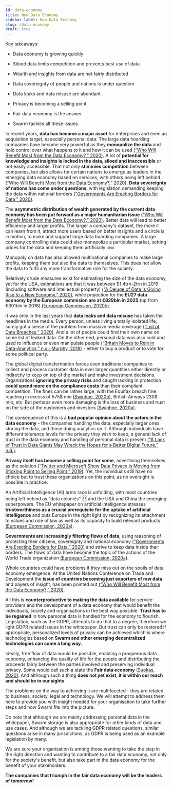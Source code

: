 ```yaml
---
id: data-economy
title: New Data Economy
sidebar_label: New Data Economy
slug: /data-economy
draft: true
---
```


Key takeaways:

-   Data economy is growing quickly

-   Siloed data limits competition and prevents best use of data

-   Wealth and insights from data are not fairly distributed

-   Data sovereignty of people and nations is under question

-   Data leaks and data misuse are abundant

-   Privacy is becoming a selling point

-   Fair data economy is the answer

-   Swarm tackles all these issues

In recent years, **data has become a major asset** for enterprises and even an acquisition target, especially personal data. The large data hoarding companies have become very powerful as they **monopolize the data** and hold control over what happens to it and how it can be used [(“Who Will Benefit Most from the Data Economy?,” 2020)](https://www.zotero.org/google-docs/?0PeCbn). A lot of **potential for knowledge and insights is locked in the data, siloed and inaccessible** or not easily accessible. That not only **stimmies competition** between companies, but also allows for certain nations to emerge as leaders in the emerging data economy based on services, with others being left behind [(“Who Will Benefit Most from the Data Economy?,” 2020)](https://www.zotero.org/google-docs/?tvdsdW). **Data sovereignty of nations has come under questions**, with legislation demanding keeping the data within national borders [(“Governments Are Erecting Borders for Data,” 2020)](https://www.zotero.org/google-docs/?GTj4Xe).

The **asymmetric distribution of wealth generated by the current data economy has been put forward as a major humanitarian issue** [(“Who Will Benefit Most from the Data Economy?,” 2020)](https://www.zotero.org/google-docs/?riwen0). Better data will lead to better efficiency and larger profits. The larger a company's dataset, the more it can learn from it, attract more users based on better insights and a circle is in motion, to make and support large data hoarding companies. A large company controlling data could also monopolize a particular market, setting prices for the data and keeping them artificially low.

Monopoly on data has also allowed multinational companies to make large profits, keeping them but also the data to themselves. This does not allow the data to fulfil any more transformative role for the society.

Relatively crude measures exist for estimating the size of the data economy, yet for the USA, estimations are that it was between $1.4trn-2trn in 2019 (including software and intellectual property) [(“A Deluge of Data Is Giving Rise to a New Economy,” 2020)](https://www.zotero.org/google-docs/?zTQ4Ew), while projection for the **EU27 data economy by the European commision are at €829bln in 2025** (up from €301bln in 2018) [(European Commission, 2020b)](https://www.zotero.org/google-docs/?pLOa0P).

It was only in the last years that **data leaks and data misuse** has taken the headlines in the media. Every person, unless living a totally isolated life, surely got a sense of the problem from massive media coverage [(“List of Data Breaches,” 2020)](https://www.zotero.org/google-docs/?BSgQoY). And a lot of people could find their own name on some list of leaked data. On the other end, personal data was also sold and used to influence or even manipulate people [(“Britain Moves to Rein in Data-Analytics,” n.d.; Murphy, 2019)](https://www.zotero.org/google-docs/?MassXp) - either to buy a product or to vote for some political party.

The global digital transformation forces even traditional companies to collect and process customer data in ever larger quantities either directly or indirectly to keep on top of the market and make investment decisions. Organizations **ignoring the privacy risks** and caught lacking in protection **could spend more on the compliance costs** than their compliant competition. The fines can be rather large, with the Equifax breach fine reaching in excess of 575$ mio [(Swinhoe, 2020b)](https://www.zotero.org/google-docs/?SeeH0H), British Airways 230$ mio, etc. But perhaps even more damaging is the loss of business and trust on the side of the customers and investors [(Swinhoe, 2020a)](https://www.zotero.org/google-docs/?7jsy4e).

The consequence of this is a **bad popular opinion about the actors in the data economy** - the companies handling the data, especially larger ones storing the data, and those doing analytics on it. Although individuals have different tolerance levels for the privacy they wish to keep, a general lack of trust in the data economy and handling of personal data is present [(“A Lack of Trust in Data Giants May Wreck the Hopes for a Better Digital Future,” n.d.)](https://www.zotero.org/google-docs/?lqdCLT).

**Privacy itself has become a selling point for some**, advertising themselves as the solution [(“Twitter and Microsoft Show Data Privacy Is Moving from Sticking Point to Selling Point,” 2019)](https://www.zotero.org/google-docs/?eVpTPb). Yet, the individuals still have no choice but to trust these organizations on this point, as no oversight is possible in practice.

An Artificial Intelligence (AI) arms race is unfolding, with most countries being left behind as "data colonies" [<sup>22</sup>](https://www.zotero.org/google-docs/?broken=9Ll290) and the USA and China the emerging superpowers. The EU whitepaper on artificial intelligence stresses **trustworthiness as a crucial prerequisite for the uptake of artificial intelligence** and puts Europe in the right light by recognizing its attachment to values and rule of law as well as its capacity to build relevant products [(European Commission, 2020a)](https://www.zotero.org/google-docs/?0qBOYG).

**Governments are increasingly filtering flows of data**, using reasoning of protecting their citizens, sovereignty and national economy [(“Governments Are Erecting Borders for Data,” 2020)](https://www.zotero.org/google-docs/?IL70ml) and strive to keep data inside their borders. The flows of data have become the topic of the actions of the World Trade organization [(European Commission, 2020a)](https://www.zotero.org/google-docs/?TUlNVH).

Whole countries could have problems if they miss out on the spoils of data economy emergence. At the United Nations Conference on Trade and Development the **issue of countries becoming just exporters of raw data** and payers of insight, has been pointed out [(“Who Will Benefit Most from the Data Economy?,” 2020)](https://www.zotero.org/google-docs/?QZpNbJ).

All this is **counterproductive to making the data available** for service providers and the development of a data economy that would benefit the individuals, society and organisations in the best way possible. **Trust has to be regained** in how personal data is handled for the economy to flourish. Legislation, such as the GDPR, attempts to do that to a degree, therefore we light GDPR related issues in the whitepaper. But trust can only be restored if appropriate, personalized levels of privacy can be achieved which is where technologies based on **Swarm and other emerging decentralized technologies can come a long way.**

Ideally, free flow of data would be possible, enabling a prosperous data economy, enhancing the quality of life for the people and distributing the proceeds fairly between the parties involved and preserving individual privacy. Some would call such a state the **Fair data economy** [(Suokas, 2020)](https://www.zotero.org/google-docs/?zd1WAn). And although such a thing **does not yet exist, it is within our reach and should be in our sights**.

The problems on the way to achieving it are multifaceted - they are related to business, society, legal and technology. We will attempt to address them here to provide you with insight needed for your organisation to take further steps and how Swarm fits into the picture.

Do note that although we are mainly addressing personal data in the whitepaper, Swarm storage is also appropriate for other kinds of data and use cases. And although we are tackling GDPR related questions, similar questions arise in many jurisdictions, as GDPR is being used as an example legislation by many.

We are sure your organisation is among those wanting to take the step in the right direction and wanting to contribute to a fair data economy, not only for the society's benefit, but also take part in the data economy for the benefit of your stakeholders.

**The companies that triumph in the fair data economy will be the leaders of tomorrow!**
